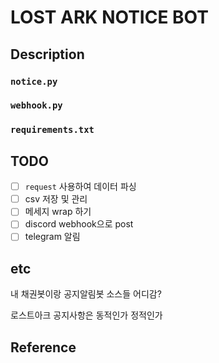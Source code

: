  # LOST ARK NOTICE BOT

 ## Description

 ### `notice.py`

 ### `webhook.py`

 ### `requirements.txt`


 ## TODO
- [ ] `request` 사용하여 데이터 파싱
- [ ] csv 저장 및 관리
- [ ] 메세지 wrap 하기
- [ ] discord webhook으로 post
- [ ] telegram 알림

## etc
내 채권봇이랑 공지알림봇 소스들 어디감? 

로스트아크 공지사항은 동적인가 정적인가


## Reference


